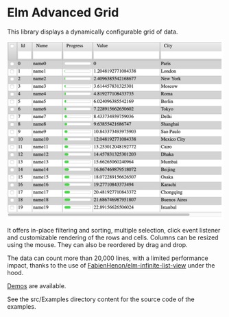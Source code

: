 # Elm Advanced Grid

This library displays a dynamically configurable grid of data.

![](https://raw.githubusercontent.com/Orange-OpenSource/elm-advanced-grid/1.0.0/docs/screenshot.png)

It offers in-place filtering and  sorting, multiple selection, click event listener and
customizable rendering of the rows and cells.
Columns can be resized using the mouse. They can also be reordered by drag and drop. 
 
The data can count more than 20,000 lines, with a limited performance impact, thanks to the use of [FabienHenon/elm-infinite-list-view](https://package.elm-lang.org/packages/FabienHenon/elm-infinite-list-view/latest/) under the hood.

[Demos](https://orange-opensource.github.io/elm-advanced-grid/) are available.
 
See the src/Examples directory content for the source code of the examples.



 